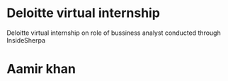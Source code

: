 # Deloitte virtual internship
 Deloitte virtual internship on role of bussiness analyst conducted through InsideSherpa
# Aamir khan
